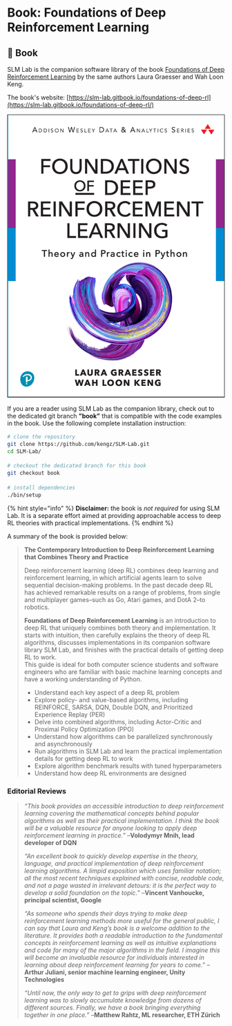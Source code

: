# Book: Foundations of Deep Reinforcement Learning

## 📖 Book

SLM Lab is the companion software library of the book [Foundations of Deep Reinforcement Learning](https://www.amazon.com/dp/0135172381) by the same authors Laura Graesser and Wah Loon Keng.

The book's website: [https://slm-lab.gitbook.io/foundations-of-deep-rl](https://slm-lab.gitbook.io/foundations-of-deep-rl/)

![](../.gitbook/assets/book-cover-outline.png)

If you are a reader using SLM Lab as the companion library, check out to the dedicated git branch **"book"** that is compatible with the code examples in the book. Use the following complete installation instruction:

```bash
# clone the repository
git clone https://github.com/kengz/SLM-Lab.git
cd SLM-Lab/

# checkout the dedicated branch for this book
git checkout book

# install dependencies
./bin/setup
```

{% hint style="info" %}
**Disclaimer:** the book is _not required_ for using SLM Lab. It is a separate effort aimed at providing approachable access to deep RL theories with practical implementations.
{% endhint %}

A summary of the book is provided below:

> **The Contemporary Introduction to Deep Reinforcement Learning that Combines Theory and Practice**  
>   
> Deep reinforcement learning \(deep RL\) combines deep learning and reinforcement learning, in which artificial agents learn to solve sequential decision-making problems. In the past decade deep RL has achieved remarkable results on a range of problems, from single and multiplayer games–such as Go, Atari games, and DotA 2–to robotics.  
>   
> **Foundations of Deep Reinforcement Learning** is an introduction to deep RL that uniquely combines both theory and implementation. It starts with intuition, then carefully explains the theory of deep RL algorithms, discusses implementations in its companion software library SLM Lab, and finishes with the practical details of getting deep RL to work.  
> This guide is ideal for both computer science students and software engineers who are familiar with basic machine learning concepts and have a working understanding of Python.
>
> * Understand each key aspect of a deep RL problem
> * Explore policy- and value-based algorithms, including REINFORCE, SARSA, DQN, Double DQN, and Prioritized Experience Replay \(PER\)
> * Delve into combined algorithms, including Actor-Critic and Proximal Policy Optimization \(PPO\)
> * Understand how algorithms can be parallelized synchronously and asynchronously
> * Run algorithms in SLM Lab and learn the practical implementation details for getting deep RL to work
> * Explore algorithm benchmark results with tuned hyperparameters
> * Understand how deep RL environments are designed

### Editorial Reviews

> _“This book provides an accessible introduction to deep reinforcement learning covering the mathematical concepts behind popular algorithms as well as their practical implementation. I think the book will be a valuable resource for anyone looking to apply deep reinforcement learning in practice.”_        –**Volodymyr Mnih, lead developer of DQN**
>
> _“An excellent book to quickly develop expertise in the theory, language, and practical implementation of deep reinforcement learning algorithms. A limpid exposition which uses familiar notation; all the most recent techniques explained with concise, readable code, and not a page wasted in irrelevant detours: it is the perfect way to develop a solid foundation on the topic.”_        –**Vincent Vanhoucke, principal scientist, Google**
>
> _“As someone who spends their days trying to make deep reinforcement learning methods more useful for the general public, I can say that Laura and Keng’s book is a welcome addition to the literature. It provides both a readable introduction to the fundamental concepts in reinforcement learning as well as intuitive explanations and code for many of the major algorithms in the field. I imagine this will become an invaluable resource for individuals interested in learning about deep reinforcement learning for years to come.”_        –**Arthur Juliani, senior machine learning engineer, Unity Technologies**
>
> _“Until now, the only way to get to grips with deep reinforcement learning was to slowly accumulate knowledge from dozens of different sources. Finally, we have a book bringing everything together in one place.”_        –**Matthew Rahtz, ML researcher, ETH Zürich**

